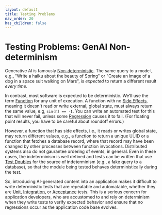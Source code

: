 ```yaml
---
layout: default
title: Testing Problems
nav_order: 20
has_children: false
---
```


# Testing Problems: GenAI Non-determinism 

Generative AI is famously [Non-deterministic]({{site.baseurl}}/glossary/#non-deterministic). The same query to a model, e.g., "Write a haiku about the beauty of Spring" or "Create an image of a dog in a space suit walking on Mars", is _expected_ to return a different result _every time_.

In contrast, most software is expected to be deterministic. We'll use the term [Function]({{site.baseurl}}/glossary/#function) for any unit of execution. A function with no [Side Effects]({{site.baseurl}}/glossary/#side-effects), meaning it doesn't read or write external, global state, must always return the same value, e.g, `sin(π) == -1`. You can write an automated test for this that will never fail, unless some [Regression]({{site.baseurl}}/glossary/#regression) causes it to fail. (For floating point results, you have to be careful about roundoff errors.)

However, a function that has side effects, i.e., it reads or writes global state, may return different values, e.g., a function to return a unique UUID or a function that fetches a database record, where that record may have been changed by other processes between function invocations. Distributed systems also do not gaurantee ordering of events, in general. Even in these cases, the indeterminism is well defined and tests can be written that use [Test Doubles]({{site.baseurl}}/glossary/#test-double) for the source of indeterminism (e.g., a fake query to a database), so that the module being tested behaves deterministically during the test.

So, introducing AI-generated content into an application makes it difficult to write deterministic tests that are repeatable and automatable, whether they are [Unit]({{site.baseurl}}/glossary/#unit-test), [Integration]({{site.baseurl}}/glossary/#integration-test), or [Acceptance]({{site.baseurl}}/glossary/#acceptance-test) tests. This is a serious concern for application developers, who are accustomed to and rely on determinism when they write tests to verify expected behavior and ensure that no regressions occur as the application code base evolves. 

